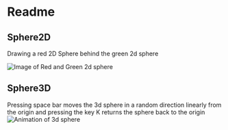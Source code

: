 # Readme

## Sphere2D
Drawing a red 2D Sphere behind the green 2d sphere

![Image of Red and Green 2d sphere]((https://github.com/rosiearasa/animation-toolkit/blob/main/assignments/a0-start/sphere2d.png))


## Sphere3D

Pressing space bar moves the 3d sphere in a random direction linearly from the origin and pressing the key K returns the sphere back to the origin
![Animation of 3d sphere]((https://github.com/rosiearasa/animation-toolkit/blob/main/assignments/a0-start/3d.gif))


